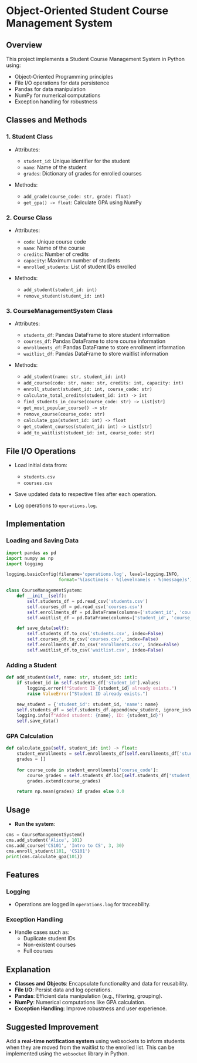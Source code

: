 # Object-Oriented Student Course Management System

## Overview
This project implements a Student Course Management System in Python using:
- Object-Oriented Programming principles
- File I/O operations for data persistence
- Pandas for data manipulation
- NumPy for numerical computations
- Exception handling for robustness

## Classes and Methods
### 1. **Student Class**
- Attributes:
  - `student_id`: Unique identifier for the student
  - `name`: Name of the student
  - `grades`: Dictionary of grades for enrolled courses

- Methods:
  - `add_grade(course_code: str, grade: float)`
  - `get_gpa() -> float`: Calculate GPA using NumPy

### 2. **Course Class**
- Attributes:
  - `code`: Unique course code
  - `name`: Name of the course
  - `credits`: Number of credits
  - `capacity`: Maximum number of students
  - `enrolled_students`: List of student IDs enrolled

- Methods:
  - `add_student(student_id: int)`
  - `remove_student(student_id: int)`

### 3. **CourseManagementSystem Class**
- Attributes:
  - `students_df`: Pandas DataFrame to store student information
  - `courses_df`: Pandas DataFrame to store course information
  - `enrollments_df`: Pandas DataFrame to store enrollment information
  - `waitlist_df`: Pandas DataFrame to store waitlist information

- Methods:
  - `add_student(name: str, student_id: int)`
  - `add_course(code: str, name: str, credits: int, capacity: int)`
  - `enroll_student(student_id: int, course_code: str)`
  - `calculate_total_credits(student_id: int) -> int`
  - `find_students_in_course(course_code: str) -> List[str]`
  - `get_most_popular_course() -> str`
  - `remove_course(course_code: str)`
  - `calculate_gpa(student_id: int) -> float`
  - `get_student_courses(student_id: int) -> List[str]`
  - `add_to_waitlist(student_id: int, course_code: str)`

## File I/O Operations
- Load initial data from:
  - `students.csv`
  - `courses.csv`

- Save updated data to respective files after each operation.
- Log operations to `operations.log`.

## Implementation
### Loading and Saving Data
```python
import pandas as pd
import numpy as np
import logging

logging.basicConfig(filename='operations.log', level=logging.INFO, 
                    format='%(asctime)s - %(levelname)s - %(message)s')

class CourseManagementSystem:
    def __init__(self):
        self.students_df = pd.read_csv('students.csv')
        self.courses_df = pd.read_csv('courses.csv')
        self.enrollments_df = pd.DataFrame(columns=['student_id', 'course_code'])
        self.waitlist_df = pd.DataFrame(columns=['student_id', 'course_code'])

    def save_data(self):
        self.students_df.to_csv('students.csv', index=False)
        self.courses_df.to_csv('courses.csv', index=False)
        self.enrollments_df.to_csv('enrollments.csv', index=False)
        self.waitlist_df.to_csv('waitlist.csv', index=False)
```

### Adding a Student
```python
def add_student(self, name: str, student_id: int):
    if student_id in self.students_df['student_id'].values:
        logging.error(f"Student ID {student_id} already exists.")
        raise ValueError("Student ID already exists.")
    
    new_student = {'student_id': student_id, 'name': name}
    self.students_df = self.students_df.append(new_student, ignore_index=True)
    logging.info(f"Added student: {name}, ID: {student_id}")
    self.save_data()
```

### GPA Calculation
```python
def calculate_gpa(self, student_id: int) -> float:
    student_enrollments = self.enrollments_df[self.enrollments_df['student_id'] == student_id]
    grades = []
    
    for course_code in student_enrollments['course_code']:
        course_grades = self.students_df.loc[self.students_df['student_id'] == student_id, 'grades'].values
        grades.extend(course_grades)

    return np.mean(grades) if grades else 0.0
```

## Usage
- **Run the system**:
```python
cms = CourseManagementSystem()
cms.add_student('Alice', 101)
cms.add_course('CS101', 'Intro to CS', 3, 30)
cms.enroll_student(101, 'CS101')
print(cms.calculate_gpa(101))
```

## Features
### Logging
- Operations are logged in `operations.log` for traceability.

### Exception Handling
- Handle cases such as:
  - Duplicate student IDs
  - Non-existent courses
  - Full courses

## Explanation
- **Classes and Objects**: Encapsulate functionality and data for reusability.
- **File I/O**: Persist data and log operations.
- **Pandas**: Efficient data manipulation (e.g., filtering, grouping).
- **NumPy**: Numerical computations like GPA calculation.
- **Exception Handling**: Improve robustness and user experience.

## Suggested Improvement
Add a **real-time notification system** using websockets to inform students when they are moved from the waitlist to the enrolled list. This can be implemented using the `websocket` library in Python.
